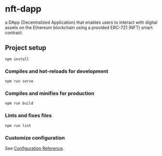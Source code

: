 # nft-dapp

a DApp (Decentralized Application) that enables users to interact with digital assets on the Ethereum blockchain using a provided ERC-721 (NFT) smart contract.


## Project setup
```
npm install
```

### Compiles and hot-reloads for development
```
npm run serve
```

### Compiles and minifies for production
```
npm run build
```

### Lints and fixes files
```
npm run lint
```

### Customize configuration
See [Configuration Reference](https://cli.vuejs.org/config/).
